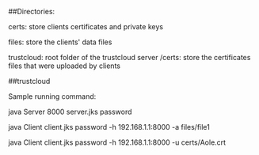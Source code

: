 ##Directories:

certs: store clients certificates and private keys

files: store the clients' data files 

trustcloud: root folder of the trustcloud server
    /certs: store the certificates files that were uploaded by clients



##trustcloud

Sample running command:

java Server 8000 server.jks password

java Client client.jks password -h 192.168.1.1:8000 -a files/file1

java Client client.jks password -h 192.168.1.1:8000 -u certs/Aole.crt

